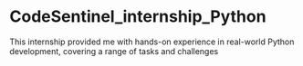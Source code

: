 # CodeSentinel_internship_Python
This internship provided me with hands-on experience in real-world Python development, covering a range of tasks and challenges
